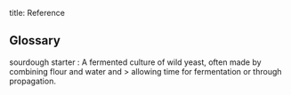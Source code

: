 title: Reference
## Glossary

sourdough starter : A fermented culture of wild yeast, often made by combining flour and water and > allowing time for fermentation or through propagation.
